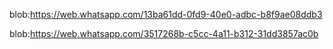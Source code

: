 blob:https://web.whatsapp.com/13ba61dd-0fd9-40e0-adbc-b8f9ae08ddb3

blob:https://web.whatsapp.com/3517268b-c5cc-4a11-b312-31dd3857ac0b



